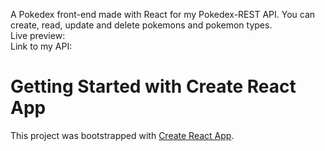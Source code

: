 A Pokedex front-end made with React for my Pokedex-REST API. You can create, read, update and delete pokemons and pokemon types.<br>
Live preview: <br>
Link to my API: 

# Getting Started with Create React App

This project was bootstrapped with [Create React App](https://github.com/facebook/create-react-app).
